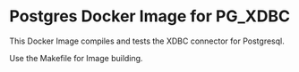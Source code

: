 # Postgres Docker Image for PG_XDBC
This Docker Image compiles and tests the XDBC connector for Postgresql.

Use the Makefile for Image building.